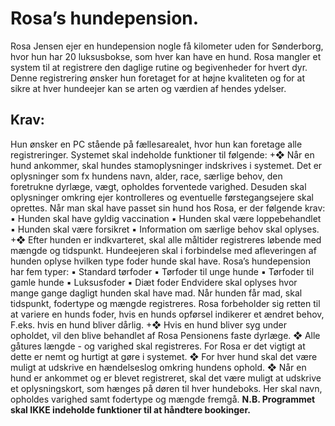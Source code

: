 # Rosa’s hundepension.
Rosa Jensen ejer en hundepension nogle få kilometer uden for Sønderborg, hvor hun
har 20 luksusbokse, som hver kan have en hund. Rosa mangler et system til at
registrere den daglige rutine og begivenheder for hvert dyr. Denne registrering
ønsker hun foretaget for at højne kvaliteten og for at sikre at hver hundeejer kan se
arten og værdien af hendes ydelser.

## Krav:
Hun ønsker en PC stående på fællesarealet, hvor hun kan foretage alle registreringer.
Systemet skal indeholde funktioner til følgende:
+❖ Når en hund ankommer, skal hundes stamoplysninger indskrives i systemet. Det
er oplysninger som fx hundens navn, alder, race, særlige behov, den foretrukne
dyrlæge, vægt, opholdes forventede varighed. Desuden skal oplysninger omkring
ejer kontrolleres og eventuelle førstegangsejere skal oprettes.
Når man skal have passet sin hund hos Rosa, er der følgende krav:
▪ Hunden skal have gyldig vaccination
▪ Hunden skal være loppebehandlet
▪ Hunden skal være forsikret
▪ Information om særlige behov skal oplyses.
+❖ Efter hunden er indkvarteret, skal alle måltider registreres løbende med mængde
og tidspunkt. Hundeejeren skal i forbindelse med afleveringen af hunden oplyse
hvilken type foder hunde skal have.
Rosa’s hundepension har fem typer:
▪ Standard tørfoder
▪ Tørfoder til unge hunde
▪ Tørfoder til gamle hunde
▪ Luksusfoder
▪ Diæt foder
Endvidere skal oplyses hvor mange gange dagligt hunden skal have mad. Når
hunden får mad, skal tidspunkt, fodertype og mængde registreres. Rosa
forbeholder sig retten til at variere en hunds foder, hvis en hunds opførsel
indikerer et ændret behov, F.eks. hvis en hund bliver dårlig.
+❖ Hvis en hund bliver syg under opholdet, vil den blive behandlet af Rosa
Pensionens faste dyrlæge.
❖ Alle gåtures længde - og varighed skal registreres. For Rosa er det vigtigt at dette
er nemt og hurtigt at gøre i systemet.
❖ For hver hund skal det være muligt at udskrive en hændelseslog omkring hundens
ophold.
❖ Når en hund er ankommet og er blevet registreret, skal det være muligt at
udskrive et oplysningskort, som hænges på døren til hver hundeboks. Her skal
navn, opholdes varighed samt fodertype og mængde fremgå.
**__N.B. Programmet skal IKKE indeholde funktioner til at håndtere bookinger.__**
